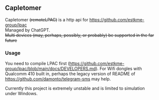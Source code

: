 ## Capletomer
Capletomer ~~(remoteLPAC)~~ is a http api for https://github.com/estkme-group/lpac  
Managed by ChatGPT.   
~~Multi devices (may, perhaps, possibly, or probably) be supported in the far future~~  

### Usage  
You need to compile LPAC first (https://github.com/estkme-group/lpac/blob/main/docs/DEVELOPERS.md). 
For Wifi dongles with Qualcomm 410 built in, perhaps the legacy version of README of https://github.com/damonto/telegram-sms may help.  
  
Currently this project is extremely unstable and is limited to simulation under Windows.
